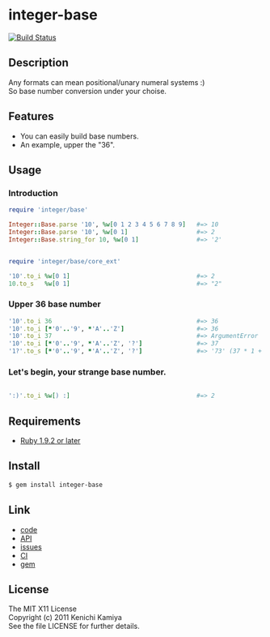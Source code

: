 integer-base
=============

[![Build Status](https://secure.travis-ci.org/kachick/integer-base.png)](http://travis-ci.org/kachick/integer-base)

Description
-----------

Any formats can mean positional/unary numeral systems :)  
So base number conversion under your choise.

Features
--------

* You can easily build base numbers.
* An example, upper the "36".

Usage
-----

### Introduction

```ruby
require 'integer/base'

Integer::Base.parse '10', %w[0 1 2 3 4 5 6 7 8 9]   #=> 10
Integer::Base.parse '10', %w[0 1]                   #=> 2
Integer::Base.string_for 10, %w[0 1]                #=> '2'


require 'integer/base/core_ext'

'10'.to_i %w[0 1]                                   #=> 2
10.to_s   %w[0 1]                                   #=> "2"
```

### Upper 36 base number

```ruby
'10'.to_i 36                                        #=> 36
'10'.to_i [*'0'..'9', *'A'..'Z']                    #=> 36
'10'.to_i 37                                        #=> ArgumentError
'10'.to_i [*'0'..'9', *'A'..'Z', '?']               #=> 37
'1?'.to_s [*'0'..'9', *'A'..'Z', '?']               #=> '73' (37 * 1 + 36 * 1)
```

### Let's begin, your strange base number.

```ruby

':)'.to_i %w[) :]                                   #=> 2

```

Requirements
-------------

* [Ruby 1.9.2 or later](http://travis-ci.org/#!/kachick/integer-base)

Install
-------

```bash
$ gem install integer-base
```

Link
----

* [code](https://github.com/kachick/integer-base)
* [API](http://kachick.github.com/docs/integer-base/api/frames.html)
* [issues](https://github.com/kachick/integer-base/issues)
* [CI](http://travis-ci.org/#!/kachick/integer-base)
* [gem](https://rubygems.org/gems/integer-base)

License
--------

The MIT X11 License  
Copyright (c) 2011 Kenichi Kamiya  
See the file LICENSE for further details.

